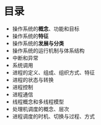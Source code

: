 # 目录
- 操作系统的**概念**、功能和目标
- 操作系统的**特征**
- 操作系统的**发展与分类**
- 操作系统的运行机制与体系结构
- 中断和异常
- 系统调用
- 进程的定义、组成、组织方式、特征
- 进程的状态与转换
- 进程控制
- 进程通信
- 线程概念和多线程模型
- 处理机调度的概念、层次
- 进程调度的时机、切换与过程、方式

